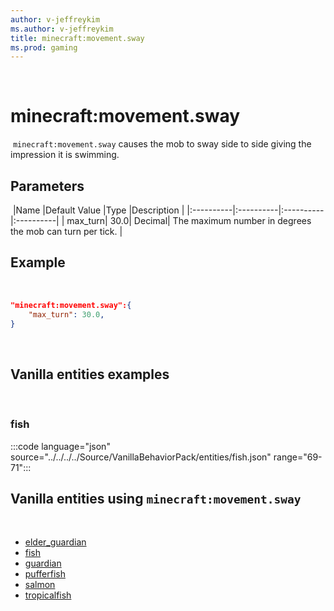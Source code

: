 ```yaml
---
author: v-jeffreykim
ms.author: v-jeffreykim
title: minecraft:movement.sway
ms.prod: gaming
---
```

​
# minecraft:movement.sway
​
`minecraft:movement.sway` causes the mob to sway side to side giving the impression it is swimming.
​
## Parameters
​
|Name |Default Value  |Type  |Description  |
|:----------|:----------|:----------|:----------|
| max_turn| 30.0| Decimal| The maximum number in degrees the mob can turn per tick. |
​
## Example
​
```json
"minecraft:movement.sway":{
    "max_turn": 30.0,
}
```
​
## Vanilla entities examples
​
### fish

:::code language="json" source="../../../../Source/VanillaBehaviorPack/entities/fish.json" range="69-71":::
​
## Vanilla entities using `minecraft:movement.sway`
​
- [elder_guardian](../../../../Source/VanillaBehaviorPack_Snippets/entities/elder_guardian.md)
- [fish](../../../../Source/VanillaBehaviorPack_Snippets/entities/fish.md)
- [guardian](../../../../Source/VanillaBehaviorPack_Snippets/entities/guardian.md)
- [pufferfish](../../../../Source/VanillaBehaviorPack_Snippets/entities/pufferfish.md)
- [salmon](../../../../Source/VanillaBehaviorPack_Snippets/entities/salmon.md)
- [tropicalfish](../../../../Source/VanillaBehaviorPack_Snippets/entities/tropicalfish.md)
